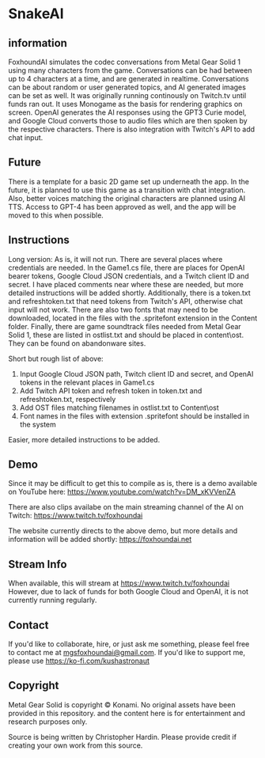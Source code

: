 # SnakeAI

## information
FoxhoundAI simulates the codec conversations from Metal Gear Solid 1 using many characters from the game. Conversations can be had between up to 4 characters at a time, and are generated in realtime. Conversations can be about random or user generated topics, and AI generated images can be set as well. It was originally running continously on Twitch.tv until funds ran out. It uses Monogame as the basis for rendering graphics on screen. OpenAI generates the AI responses using the GPT3 Curie model, and Google Cloud converts those to audio files which are then spoken by the respective characters. There is also integration with Twitch's API to add chat input.

## Future
There is a template for a basic 2D game set up underneath the app. In the future, it is planned to use this game as a transition with chat integration. Also, better voices matching the original characters are planned using AI TTS. Access to GPT-4 has been approved as well, and the app will be moved to this when possible.

## Instructions
Long version:
As is, it will not run. There are several places where credentials are needed. In the Game1.cs file, there are places for OpenAI bearer tokens, Google Cloud JSON credentials, and a Twitch client ID and secret. I have placed comments near where these are needed, but more detailed instructions will be added shortly. Additionally, there is a token.txt and refreshtoken.txt that need tokens from Twitch's API, otherwise chat input will not work. There are also two fonts that may need to be downloaded, located in the files with the .spritefont extension in the Content folder. Finally, there are game soundtrack files needed from Metal Gear Solid 1, these are listed in ostlist.txt and should be placed in content\ost. They can be found on abandonware sites. 

Short but rough list of above:
1. Input Google Cloud JSON path, Twitch client ID and secret, and OpenAI tokens in the relevant places in Game1.cs
2. Add Twitch API token and refresh token in token.txt and refreshtoken.txt, respectively
3. Add OST files matching filenames in ostlist.txt to Content\ost
4. Font names in the files with extension .spritefont should be installed in the system

Easier, more detailed instructions to be added.

## Demo
Since it may be difficult to get this to compile as is, there is a demo available on YouTube here:
https://www.youtube.com/watch?v=DM_xKVVenZA

There are also clips availabe on the main streaming channel of the AI on Twitch:
https://www.twitch.tv/foxhoundai

The website currently directs to the above demo, but more details and information will be added shortly:
https://foxhoundai.net

## Stream Info
When available, this will stream at https://www.twitch.tv/foxhoundai 
However, due to lack of funds for both Google Cloud and OpenAI, it is not currently running regularly.

## Contact
If you'd like to collaborate, hire, or just ask me something, please feel free to contact me at mgsfoxhoundai@gmail.com. If you'd like to support me, please use https://ko-fi.com/kushastronaut

## Copyright
Metal Gear Solid is copyright © Konami. No original assets have been provided in this repository. and the content here is for entertainment and research purposes only.

Source is being written by Christopher Hardin. Please provide credit if creating your own work from this source. 